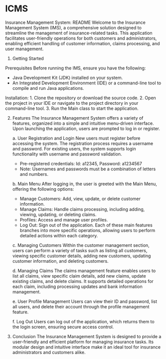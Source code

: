 # ICMS
Insurance Management System: README
Welcome to the Insurance Management System (IMS), a comprehensive solution designed to streamline the management of insurance-related tasks. This application facilitates user-friendly operations for both customers and administrators, enabling efficient handling of customer information, claims processing, and user management.

1. Getting Started

Prerequisites
Before running the IMS, ensure you have the following:

- Java Development Kit (JDK) installed on your system.
- An Integrated Development Environment (IDE) or a command-line tool to compile and run Java applications.

Installation:
    1. Clone the repository or download the source code.
    2. Open the project in your IDE or navigate to the project directory in your command-line tool.
    3. Run the Main class to start the application.

2. Features
The Insurance Management System offers a variety of features, organized into a simple and intuitive menu-driven interface. Upon launching the application, users are prompted to log in or register.

    a. User Registration and Login
New users must register before accessing the system. The registration process requires a username and password. For existing users, the system supports login functionality with username and password validation.
    - Pre-registered credentials: Id: a12345, Password: a1234567
    - Note: Usernames and passwords must be a combination of letters and numbers.

    b. Main Menu
After logging in, the user is greeted with the Main Menu, offering the following options:
    - Manage Customers: Add, view, update, or delete customer information.
    - Manage Claims: Handle claims processing, including adding, viewing, updating, or deleting claims.
    - Profiles: Access and manage user profiles.
    - Log Out: Sign out of the application.
Each of these main features branches into more specific operations, allowing users to perform detailed actions within each category.

    c. Managing Customers
Within the customer management section, users can perform a variety of tasks such as listing all customers, viewing specific customer details, adding new customers, updating customer information, and deleting customers.

    d. Managing Claims
The claims management feature enables users to list all claims, view specific claim details, add new claims, update existing claims, and delete claims. It supports detailed operations for each claim, including processing updates and bank information management.

    e. User Profile Management
Users can view their ID and password, list all users, and delete their account through the profile management feature.

    f. Log Out
Users can log out of the application, which returns them to the login screen, ensuring secure access control.

3. Conclusion
The Insurance Management System is designed to provide a user-friendly and efficient platform for managing insurance tasks. Its modular design and intuitive interface make it an ideal tool for insurance administrators and customers alike.
